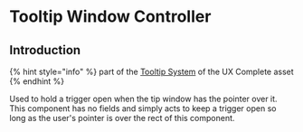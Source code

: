 # Tooltip Window Controller

## Introduction

{% hint style="info" %}
part of the [Tooltip System](../learning/core-concepts/tooltips.md) of the UX Complete asset
{% endhint %}

Used to hold a trigger open when the tip window has the pointer over it. This component has no fields and simply acts to keep a trigger open so long as the user's pointer is over the rect of this component.
